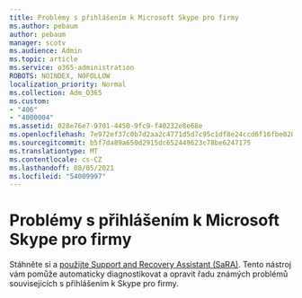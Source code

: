 ```yaml
---
title: Problémy s přihlášením k Microsoft Skype pro firmy
ms.author: pebaum
author: pebaum
manager: scotv
ms.audience: Admin
ms.topic: article
ms.service: o365-administration
ROBOTS: NOINDEX, NOFOLLOW
localization_priority: Normal
ms.collection: Adm_O365
ms.custom:
- "406"
- "4000004"
ms.assetid: 028e76e7-9701-4450-9fc9-f40232e8e68e
ms.openlocfilehash: 7e972ef37c0b7d2aa2c4771d5d7c95c1df8e24ccd6f16fbe020900d10ea42de0
ms.sourcegitcommit: b5f7da89a650d2915dc652449623c78be6247175
ms.translationtype: MT
ms.contentlocale: cs-CZ
ms.lasthandoff: 08/05/2021
ms.locfileid: "54009997"
---
```

# <a name="problems-signing-in-to-microsoft-skype-for-business"></a>Problémy s přihlášením k Microsoft Skype pro firmy

Stáhněte si a [použijte Support and Recovery Assistant (SaRA)](https://aka.ms/SaRA-SkypeForBusinessSignIn).
Tento nástroj vám pomůže automaticky diagnostikovat a opravit řadu známých problémů souvisejících s přihlášením k Skype pro firmy.